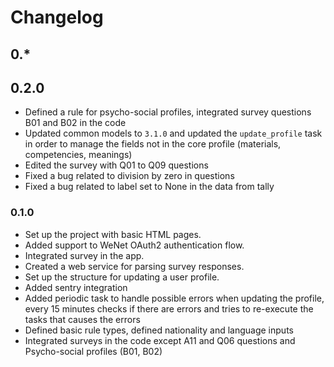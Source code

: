 # Changelog

## 0.*

## 0.2.0

* Defined a rule for psycho-social profiles, integrated survey questions B01 and B02 in the code
* Updated common models to `3.1.0` and updated the `update_profile` task in order to manage the fields not in the core profile (materials, competencies, meanings)
* Edited the survey with Q01 to Q09 questions
* Fixed a bug related to division by zero in questions
* Fixed a bug related to label set to None in the data from tally

### 0.1.0

* Set up the project with basic HTML pages.
* Added support to WeNet OAuth2 authentication flow.
* Integrated survey in the app.
* Created a web service for parsing survey responses.
* Set up the structure for updating a user profile.
* Added sentry integration
* Added periodic task to handle possible errors when updating the profile, every 15 minutes checks if there are errors and tries to re-execute the tasks that causes the errors
* Defined basic rule types, defined nationality and language inputs
* Integrated surveys in the code except A11 and Q06 questions and Psycho-social profiles (B01, B02)
